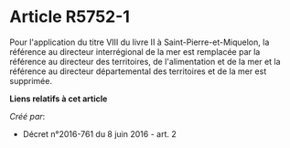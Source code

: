 # Article R5752-1

Pour  l'application du titre VIII du livre II à Saint-Pierre-et-Miquelon, la  référence au directeur interrégional de la mer
est remplacée par la  référence au directeur des territoires, de l'alimentation et de la mer  et la référence au directeur
départemental des territoires et de la mer  est supprimée.

**Liens relatifs à cet article**

_Créé par_:

  - Décret n°2016-761 du 8 juin 2016 - art. 2
